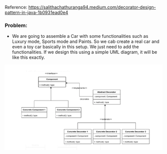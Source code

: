 Reference: https://salithachathuranga94.medium.com/decorator-design-pattern-in-java-1b0931ead0e4

### Problem:
- We are going to assemble a Car with some functionalities such as Luxury mode, Sports mode and Paints. So we cab create a real car and even a toy car basically in this setup. We just need to add the functionalities. If we design this using a simple UML diagram, it will be like this exactly.

![decorator2.png](../../../../../../../../../resources/imgs/decorator2.png)

